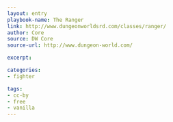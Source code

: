 ```yaml
---
layout: entry
playbook-name: The Ranger
link: http://www.dungeonworldsrd.com/classes/ranger/
author: Core
source: DW Core
source-url: http://www.dungeon-world.com/

excerpt:

categories:
- fighter

tags:
- cc-by
- free
- vanilla
---
```

